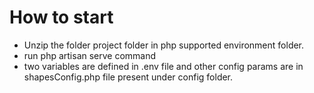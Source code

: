 # How to start
 - Unzip the folder project folder in php supported environment folder.
 - run php artisan serve command
 - two variables are defined in .env file and other config params are in shapesConfig.php file present under config folder.